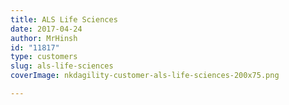 ```yaml
---
title: ALS Life Sciences
date: 2017-04-24
author: MrHinsh
id: "11817"
type: customers
slug: als-life-sciences
coverImage: nkdagility-customer-als-life-sciences-200x75.png

---
```







